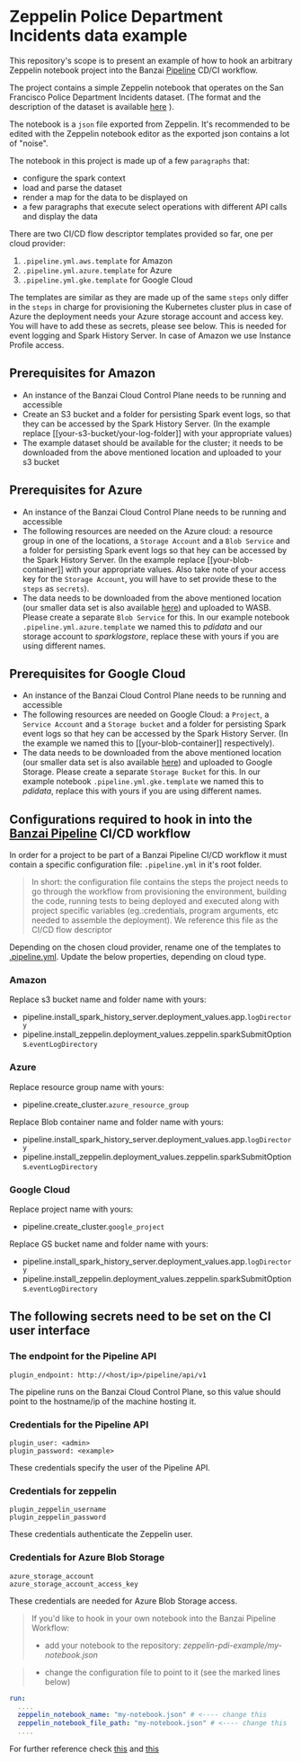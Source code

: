 # Zeppelin Police Department Incidents data example

This repository's scope is to present an example of how to hook an arbitrary Zeppelin notebook project into the Banzai [Pipeline](https://github.com/banzaicloud/pipeline) CD/CI workflow.

The project contains a simple Zeppelin notebook that operates on the San Francisco Police Department Incidents dataset. (The format and the description of the dataset is available
[here](https://data.sfgov.org/Public-Safety/Police-Department-Incidents/tmnf-yvry "SFData") ).

The notebook is a `json` file exported from Zeppelin. It's recommended to be edited with the Zeppelin notebook editor as the exported json contains a lot of "noise".

The notebook in this project is made up of a few `paragraphs` that:

- configure the spark context
- load and parse the dataset
- render a map for the data to be displayed on
- a few paragraphs that execute select operations with different API calls and display the data

There are two CI/CD flow descriptor templates provided so far, one per cloud provider:  

1. ```.pipeline.yml.aws.template``` for Amazon
2. ```.pipeline.yml.azure.template``` for Azure
3. ```.pipeline.yml.gke.template``` for Google Cloud

The templates are similar as they are made up of the same ```steps``` only differ in the ```steps``` in charge for provisioning the Kubernetes cluster plus in case of Azure the deployment needs your Azure storage account and access key. You will have to add these as secrets, please see below. This is needed for event logging and Spark History Server. In case of Amazon we use Instance Profile access.

## Prerequisites for Amazon

* An instance of the Banzai Cloud Control Plane needs to be running and accessible
* Create an S3 bucket and a folder for persisting Spark event logs, so that they can be accessed by the Spark History Server. (In the example replace [[your-s3-bucket/your-log-folder]] with your appropriate values)
* The example dataset should be available for the cluster; it needs to be downloaded from the above mentioned location and uploaded to your s3 bucket

## Prerequisites for Azure

* An instance of the Banzai Cloud Control Plane needs to be running and accessible
* The following resources are needed on the Azure cloud:
 a resource group in one of the locations, a `Storage Account` and a `Blob Service` and a folder for persisting Spark event logs so that hey can be accessed by the Spark History Server. (In the example replace [[your-blob-container]] with your appropriate values. Also take note of your access key for the `Storage Account`, you will have to set provide these to the `steps` as `secrets`).
* The data needs to be downloaded from the above mentioned location (our smaller data set is also available [here](https://s3.amazonaws.com/lp-deps-test/data/Police_Department_Incidents.csv)) and uploaded to WASB. Please create a separate `Blob Service` for this.
In our example notebook ```.pipeline.yml.azure.template``` we named this to *pdidata* and our storage account to *sparklogstore*, replace these with yours if you are using different names.

## Prerequisites for Google Cloud

* An instance of the Banzai Cloud Control Plane needs to be running and accessible
* The following resources are needed on Google Cloud:
 a `Project`, a `Service Account` and a `Storage bucket` and a folder for persisting Spark event logs so that hey can be accessed by the Spark History Server. (In the example we named this to [[your-blob-container]] respectively).
* The data needs to be downloaded from the above mentioned location (our smaller data set is also available [here](https://s3.amazonaws.com/lp-deps-test/data/Police_Department_Incidents.csv)) and uploaded to Google Storage. Please create a separate `Storage Bucket` for this.
In our example notebook ```.pipeline.yml.gke.template``` we named this to *pdidata*, replace this with yours if you are using different names.

## Configurations required to hook in into the [Banzai Pipeline](https://github.com/banzaicloud/pipeline) CI/CD workflow

In order for a project to be part of a Banzai Pipeline CI/CD workflow it must contain a specific configuration file: ```.pipeline.yml``` in it's root folder.

> In short: the configuration file contains the steps the project needs to go through the workflow from provisioning the environment, building the code, running tests to being deployed and executed along with project specific variables (eg.:credentials, program arguments, etc needed to assemble the deployment). We reference this file as the CI/CD flow descriptor

Depending on the chosen cloud provider, rename one of the templates to [.pipeline.yml](.pipeline.yml).
Update the below properties, depending on cloud type.

### Amazon

Replace s3 bucket name and folder name with yours:

- pipeline.install_spark_history_server.deployment_values.app.``logDirectory``
- pipeline.install_zeppelin.deployment_values.zeppelin.sparkSubmitOptions.``eventLogDirectory``

### Azure

Replace resource group name with yours:

- pipeline.create_cluster.``azure_resource_group``

Replace Blob container name and folder name with yours:

- pipeline.install_spark_history_server.deployment_values.app.``logDirectory``
- pipeline.install_zeppelin.deployment_values.zeppelin.sparkSubmitOptions.``eventLogDirectory``

### Google Cloud

Replace project name with yours:

- pipeline.create_cluster.``google_project``

Replace GS bucket name and folder name with yours:

- pipeline.install_spark_history_server.deployment_values.app.``logDirectory``
- pipeline.install_zeppelin.deployment_values.zeppelin.sparkSubmitOptions.``eventLogDirectory``


## The following secrets need to be set on the CI user interface

### The endpoint for the Pipeline API

    plugin_endpoint: http://<host/ip>/pipeline/api/v1

The pipeline runs on the Banzai Cloud Control Plane, so this value should point to the hostname/ip of the machine hosting it.

### Credentials for the Pipeline API

    plugin_user: <admin>
    plugin_password: <example>

These credentials specify the user of the Pipeline API.

### Credentials for zeppelin

    plugin_zeppelin_username
    plugin_zeppelin_password

These credentials authenticate the Zeppelin user.

### Credentials for Azure Blob Storage

    azure_storage_account
    azure_storage_account_access_key

These credentials are needed for Azure Blob Storage access.

> If you'd like to hook in your own notebook into the Banzai Pipeline Workflow:
> - add your notebook to the repository:
> _zeppelin-pdi-example/my-notebook.json_

> - change the configuration file to point to it (see the marked lines below)

```yml
run:
  ....
  zeppelin_notebook_name: "my-notebook.json" # <---- change this
  zeppelin_notebook_file_path: "my-notebook.json" # <---- change this
  ....
```

For further reference check [this](https://github.com/banzaicloud/drone-plugin-zeppelin-client) and
[this](https://github.com/banzaicloud/pipeline/blob/master/docs/pipeline-howto.md)
